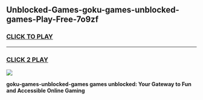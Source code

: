 
## Unblocked-Games-goku-games-unblocked-games-Play-Free-7o9zf
<h3>
<a href="https://premium76.site?title=goku-games-unblocked-games&ref=21A">CLICK TO PLAY</a></h3>
<hr>

<h3>
<a href="https://premium76.site?title=goku-games-unblocked-games&ref=21A">CLICK 2 PLAY</a>
  
</h3>

<a href="https://premium76.site?title=goku-games-unblocked-games&ref=21A"><img src="https://clearcache.store/games.png"></a>


**goku-games-unblocked-games games unblocked: Your Gateway to Fun and Accessible Online Gaming**
